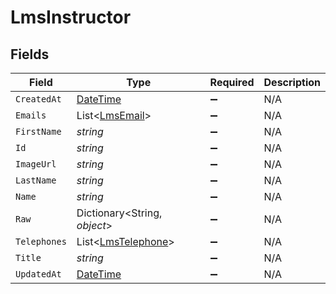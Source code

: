 # LmsInstructor


## Fields

| Field                                                                                 | Type                                                                                  | Required                                                                              | Description                                                                           |
| ------------------------------------------------------------------------------------- | ------------------------------------------------------------------------------------- | ------------------------------------------------------------------------------------- | ------------------------------------------------------------------------------------- |
| `CreatedAt`                                                                           | [DateTime](https://learn.microsoft.com/en-us/dotnet/api/system.datetime?view=net-5.0) | :heavy_minus_sign:                                                                    | N/A                                                                                   |
| `Emails`                                                                              | List<[LmsEmail](../../Models/Components/LmsEmail.md)>                                 | :heavy_minus_sign:                                                                    | N/A                                                                                   |
| `FirstName`                                                                           | *string*                                                                              | :heavy_minus_sign:                                                                    | N/A                                                                                   |
| `Id`                                                                                  | *string*                                                                              | :heavy_minus_sign:                                                                    | N/A                                                                                   |
| `ImageUrl`                                                                            | *string*                                                                              | :heavy_minus_sign:                                                                    | N/A                                                                                   |
| `LastName`                                                                            | *string*                                                                              | :heavy_minus_sign:                                                                    | N/A                                                                                   |
| `Name`                                                                                | *string*                                                                              | :heavy_minus_sign:                                                                    | N/A                                                                                   |
| `Raw`                                                                                 | Dictionary<String, *object*>                                                          | :heavy_minus_sign:                                                                    | N/A                                                                                   |
| `Telephones`                                                                          | List<[LmsTelephone](../../Models/Components/LmsTelephone.md)>                         | :heavy_minus_sign:                                                                    | N/A                                                                                   |
| `Title`                                                                               | *string*                                                                              | :heavy_minus_sign:                                                                    | N/A                                                                                   |
| `UpdatedAt`                                                                           | [DateTime](https://learn.microsoft.com/en-us/dotnet/api/system.datetime?view=net-5.0) | :heavy_minus_sign:                                                                    | N/A                                                                                   |
